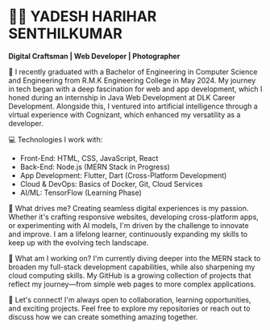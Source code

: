 # 🥷🏼 YADESH HARIHAR SENTHILKUMAR 
**Digital Craftsman | Web Developer | Photographer**

🚀 I recently graduated with a Bachelor of Engineering in Computer Science and Engineering from R.M.K Engineering College in May 2024. My journey in tech began with a deep fascination for web and app development, which I honed during an internship in Java Web Development at DLK Career Development. Alongside this, I ventured into artificial intelligence through a virtual experience with Cognizant, which enhanced my versatility as a developer.

💻 Technologies I work with:

- Front-End: HTML, CSS, JavaScript, React
- Back-End: Node.js (MERN Stack in Progress)
- App Development: Flutter, Dart (Cross-Platform Development)
- Cloud & DevOps: Basics of Docker, Git, Cloud Services
- AI/ML: TensorFlow (Learning Phase)

🌟 What drives me? Creating seamless digital experiences is my passion. Whether it's crafting responsive websites, developing cross-platform apps, or experimenting with AI models, I'm driven by the challenge to innovate and improve. I am a lifelong learner, continuously expanding my skills to keep up with the evolving tech landscape.

🔭 What am I working on? I'm currently diving deeper into the MERN stack to broaden my full-stack development capabilities, while also sharpening my cloud computing skills. My GitHub is a growing collection of projects that reflect my journey—from simple web pages to more complex applications.

🌱 Let's connect! I'm always open to collaboration, learning opportunities, and exciting projects. Feel free to explore my repositories or reach out to discuss how we can create something amazing together.

